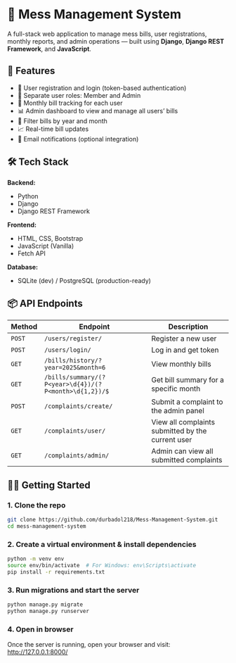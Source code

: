 # 🧾 Mess Management System

A full-stack web application to manage mess bills, user registrations, monthly reports, and admin operations — built using **Django**, **Django REST Framework**, and **JavaScript**.

## 🚀 Features

- 🔐 User registration and login (token-based authentication)
- 👥 Separate user roles: Member and Admin
- 🧮 Monthly bill tracking for each user
- 📊 Admin dashboard to view and manage all users’ bills
- 📅 Filter bills by year and month
- 📈 Real-time bill updates
- 📨 Email notifications (optional integration)

## 🛠️ Tech Stack

**Backend:**
- Python
- Django
- Django REST Framework

**Frontend:**
- HTML, CSS, Bootstrap
- JavaScript (Vanilla)
- Fetch API

**Database:**
- SQLite (dev) / PostgreSQL (production-ready)

## 📦 API Endpoints

| Method | Endpoint | Description |
|--------|----------|-------------|
| `POST` | `/users/register/` | Register a new user |
| `POST` | `/users/login/` | Log in and get token |
| `GET`  | `/bills/history/?year=2025&month=6` | View monthly bills |
| `GET` | `/bills/summary/(?P<year>\d{4})/(?P<month>\d{1,2})/$` | Get bill summary for a specific month |
| `POST` | `/complaints/create/` | Submit a complaint to the admin panel |
| `GET` | `/complaints/user/` | View all complaints submitted by the current user |
| `GET` | `/complaints/admin/` | Admin can view all submitted complaints |

## 🧑‍💻 Getting Started

### 1. Clone the repo
```bash
git clone https://github.com/durbadol218/Mess-Management-System.git
cd mess-management-system
```
### 2. Create a virtual environment & install dependencies
```bash
python -m venv env
source env/bin/activate  # For Windows: env\Scripts\activate
pip install -r requirements.txt

```
### 3. Run migrations and start the server
```bash
python manage.py migrate
python manage.py runserver
```
### 4. Open in browser
Once the server is running, open your browser and visit: http://127.0.0.1:8000/
